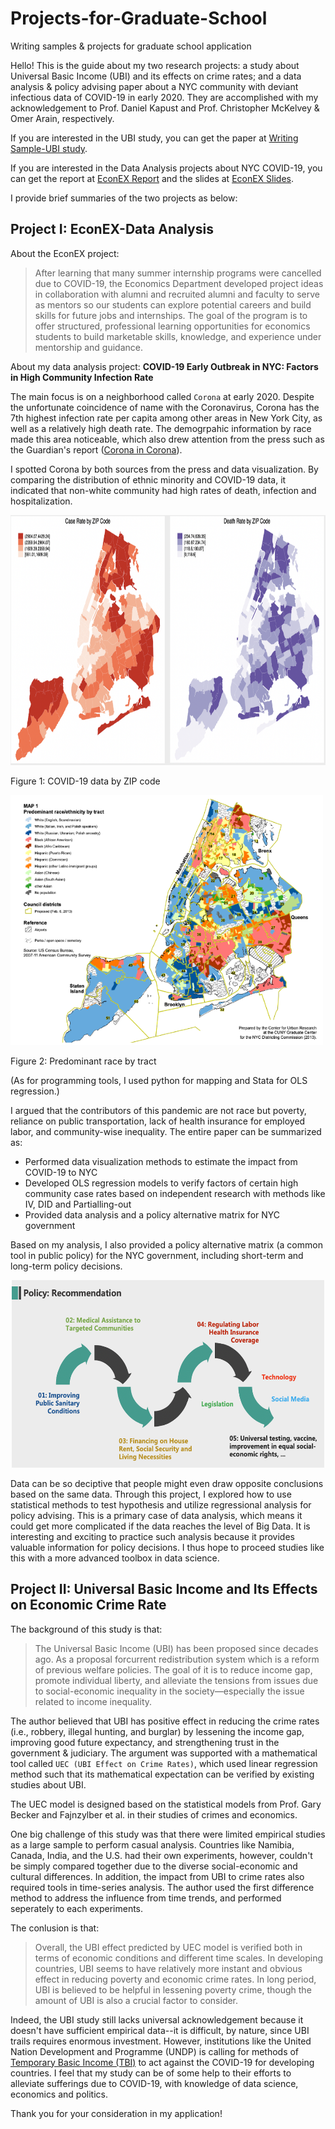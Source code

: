 # Projects-for-Graduate-School
Writing samples &amp; projects for graduate school application

Hello! This is the guide about my two research projects: a study about Universal Basic Income (UBI) and its effects on crime rates; 
and a data analysis & policy advising paper about a NYC community with deviant infectious data of COVID-19 in early 2020. 
They are accomplished with my acknowledgement to Prof. Daniel Kapust and Prof. Christopher McKelvey & Omer Arain, respectively.

If you are interested in the UBI study, you can get the paper at [Writing Sample-UBI study](https://github.com/hjiangAnthony/Projects-for-Graduate-School/blob/main/Writing%20Sample-UBI%20and%20Crime%20Rate.pdf).

If you are interested in the Data Analysis projects about NYC COVID-19, you can get the report at 
[EconEX Report](https://github.com/hjiangAnthony/Projects-for-Graduate-School/blob/main/Writing%20Sample-EconEX%20Data%20Analysis.pdf)
and the slides at [EconEX Slides](https://github.com/hjiangAnthony/Projects-for-Graduate-School/blob/main/Writing%20Sample%20-%20EconEX%20Han%20Jiang%20Slides.pdf).

I provide brief summaries of the two projects as below:

## Project I: EconEX-Data Analysis

About the EconEX project:

>After learning that many summer internship programs were cancelled due to COVID-19, the Economics
>Department developed project ideas in collaboration with alumni and recruited alumni and
>faculty to serve as mentors so our students can explore potential careers and build skills for future jobs and
>internships. The goal of the program is to offer structured, professional learning opportunities for economics
>students to build marketable skills, knowledge, and experience under mentorship and guidance.

About my data analysis project: **COVID-19 Early Outbreak in NYC: Factors in High Community Infection Rate**

The main focus is on a neighborhood called `Corona` at early 2020. Despite the unfortunate coincidence of name with the Coronavirus, Corona has the 7th highest infection rate per capita among other areas in New York City, as well as a relatively high death rate. The demogrpahic information by race made this area noticeable, which also drew attention from the press such as the Guardian's report ([Corona in Corona](https://www.theguardian.com/us-news/2020/jun/15/coronavirus-corona-queens-ny-virus-shook-neighborhood)).

I spotted Corona by both sources from the press and data visualization. By comparing the distribution of ethnic minority and COVID-19 data, it indicated that non-white community had high rates of death, infection and hospitalization. 

<img width="800" height="400" src="https://github.com/hjiangAnthony/Projects-for-Graduate-School/blob/main/IMAGES/IMG-1.png"/>

Figure 1: COVID-19 data by ZIP code

<img width="500" height="400" src="https://github.com/hjiangAnthony/Projects-for-Graduate-School/blob/main/IMAGES/IMG-2.png"/>

Figure 2: Predominant race by tract

(As for programming tools, I used python for mapping and Stata for OLS regression.)

I argued that the contributors of this pandemic are not race but poverty, reliance on public transportation, lack of health insurance for employed labor, and community-wise inequality. The entire paper can be summarized as:
- Performed data visualization methods to estimate the impact from COVID-19 to NYC
- Developed OLS regression models to verify factors of certain high community case rates
based on independent research with methods like IV, DID and Partialling-out 
- Provided data analysis and a policy alternative matrix for NYC government

Based on my analysis, I also provided a policy alternative matrix (a common tool in public policy) for the NYC government, including short-term and long-term policy decisions.

<div align="center" >
<img width="500" height="300" src="https://github.com/hjiangAnthony/Projects-for-Graduate-School/blob/main/IMAGES/IMG-4.png" />
</div>

Data can be so deciptive that people might even draw opposite conclusions based on the same data. Through this project, I explored how to use statistical methods to test hypothesis and utilize regressional analysis for policy advising. This is a primary case of data analysis, which means it could get more complicated if the data reaches the level of Big Data. It is interesting and exciting to practice such analysis because it provides valuable information for policy decisions. I thus hope to proceed studies like this with a more advanced toolbox in data science. 

## Project II: Universal Basic Income and Its Effects on Economic Crime Rate

The background of this study is that:
>The Universal Basic Income (UBI) has been proposed since decades ago. As a proposal forcurrent redistribution system which is a reform of previous welfare policies. The goal of it is to reduce income gap, promote individual liberty, and alleviate the tensions from issues due to social-economic inequality in the society—especially the issue related to income inequality.

The author believed that UBI has positive effect in reducing the crime rates (i.e., robbery, illegal hunting, and burglar) by lessening the income gap, improving good future expectancy, and strengthening trust in the government & judiciary. The argument was supported with a mathematical tool called `UEC (UBI Effect on Crime Rates)`, which used linear regression method such that its mathematical expectation can be verified by existing studies about UBI.

The UEC model is designed based on the statistical models from Prof. Gary Becker and Fajnzylber et al. in their studies of crimes and economics.

One big challenge of this study was that there were limited empirical studies as a large sample to perform casual analysis. Countries like Namibia, Canada, India, and the U.S. had their own experiments, however, couldn't be simply compared together due to the diverse social-economic and cultural differences. In addition, the impact from UBI to crime rates also required tools in time-series analysis. The author used the first difference method to address the influence from time trends, and performed seperately to each experiments.

The conlusion is that: 
>Overall, the UBI effect predicted by UEC model is verified both in terms of economic conditions and different time scales. In developing countries, UBI seems to have relatively more instant and obvious effect in reducing poverty and economic crime rates. In long period, UBI is believed to be helpful in lessening poverty crime, though the amount of UBI is also a crucial factor to consider.

Indeed, the UBI study still lacks universal acknowledgement because it doesn't have sufficient empirical data--it is difficult, by nature, since UBI trails requires enormous investment. However, institutions like the United Nation Development and Programme (UNDP) is calling for methods of [Temporary Basic Income (TBI)](https://www.undp.org/content/undp/en/home/news-centre/news/2020/Temporary_Basic_Income_to_protect_the_worlds_poorest_people_slow_COVID19.html) to act against the COVID-19 for developing countries. I feel that my study can be of some help to their efforts to alleviate sufferings due to COVID-19, with knowledge of data science, economics and politics.

Thank you for your consideration in my application!
